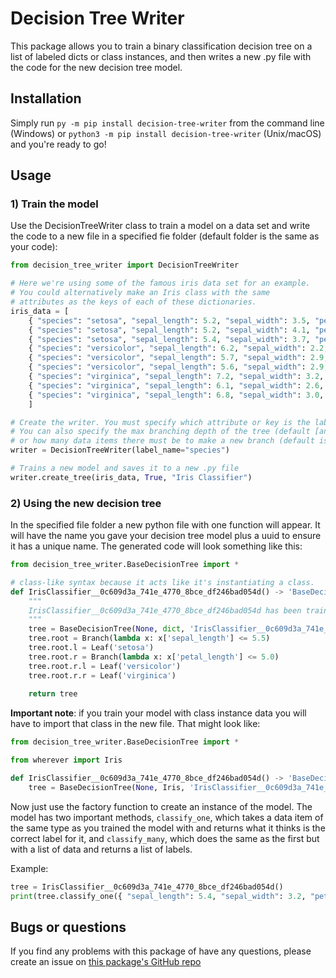 # Decision Tree Writer

This package allows you to train a binary classification decision tree on a list of labeled dicts or class instances, and then writes a new .py file with the code for the new decision tree model.

## Installation
Simply run `py -m pip install decision-tree-writer` from the command line (Windows)
or `python3 -m pip install decision-tree-writer` (Unix/macOS) and you're ready to go!

## Usage
### 1) Train the model
Use the DecisionTreeWriter class to train a model on a data set and write the code to a new file in a specified fie folder (default folder is the same as your code):
```python
from decision_tree_writer import DecisionTreeWriter

# Here we're using some of the famous iris data set for an example.
# You could alternatively make an Iris class with the same 
# attributes as the keys of each of these dictionaries.
iris_data = [
    { "species": "setosa", "sepal_length": 5.2, "sepal_width": 3.5, "petal_length": 1.5, "petal_width": 0.2},
    { "species": "setosa", "sepal_length": 5.2, "sepal_width": 4.1, "petal_length": 1.5, "petal_width": 0.1},
    { "species": "setosa", "sepal_length": 5.4, "sepal_width": 3.7, "petal_length": 1.5, "petal_width": 0.2},
    { "species": "versicolor", "sepal_length": 6.2, "sepal_width": 2.2, "petal_length": 4.5, "petal_width": 1.5},
    { "species": "versicolor", "sepal_length": 5.7, "sepal_width": 2.9, "petal_length": 4.2, "petal_width": 1.3},
    { "species": "versicolor", "sepal_length": 5.6, "sepal_width": 2.9, "petal_length": 3.6, "petal_width": 1.3},
    { "species": "virginica", "sepal_length": 7.2, "sepal_width": 3.2, "petal_length": 6.0, "petal_width": 1.8},
    { "species": "virginica", "sepal_length": 6.1, "sepal_width": 2.6, "petal_length": 5.6, "petal_width": 1.4},
    { "species": "virginica", "sepal_length": 6.8, "sepal_width": 3.0, "petal_length": 5.5, "petal_width": 2.1},
    ]

# Create the writer. You must specify which attribute or key is the label of the data items.
# You can also specify the max branching depth of the tree (default [and max] is 998)
# or how many data items there must be to make a new branch (default is 1)
writer = DecisionTreeWriter(label_name="species")

# Trains a new model and saves it to a new .py file
writer.create_tree(iris_data, True, "Iris Classifier")
```

### 2) Using the new decision tree
In the specified file folder a new python file with one function will appear. It will have the name you gave your decision tree model plus a uuid to ensure it has a unique name. The generated code will look something like this:
```python
from decision_tree_writer.BaseDecisionTree import *

# class-like syntax because it acts like it's instantiating a class.
def IrisClassifier__0c609d3a_741e_4770_8bce_df246bad054d() -> 'BaseDecisionTree':
    """
    IrisClassifier__0c609d3a_741e_4770_8bce_df246bad054d has been trained to identify the species of a given object.
    """
    tree = BaseDecisionTree(None, dict, 'IrisClassifier__0c609d3a_741e_4770_8bce_df246bad054d')
    tree.root = Branch(lambda x: x['sepal_length'] <= 5.5)
    tree.root.l = Leaf('setosa')
    tree.root.r = Branch(lambda x: x['petal_length'] <= 5.0)
    tree.root.r.l = Leaf('versicolor')
    tree.root.r.r = Leaf('virginica')
    
    return tree
```

**Important note**: if you train your model with class instance data you will have to import that class in the new file. 
That might look like: 
```python
from decision_tree_writer.BaseDecisionTree import *

from wherever import Iris

def IrisClassifier__0c609d3a_741e_4770_8bce_df246bad054d() -> 'BaseDecisionTree':
    tree = BaseDecisionTree(None, Iris, 'IrisClassifier__0c609d3a_741e_4770_8bce_df246bad054d')
```

Now just use the factory function to create an instance of the model.
The model has two important methods, `classify_one`, which takes a data item of the same type as you trained the model with and returns what it thinks is the correct label for it, and `classify_many`, which does the same as the first but with a list of data and returns a list of labels.

Example:
```python
tree = IrisClassifier__0c609d3a_741e_4770_8bce_df246bad054d()
print(tree.classify_one({ "sepal_length": 5.4, "sepal_width": 3.2, "petal_length": 1.6, "petal_width": 0.3})) # output: 'setosa'
```

## Bugs or questions
If you find any problems with this package of have any questions, please create an issue on [this package's GitHub repo](https://github.com/AndreBacic/DecisionTreeWriter/issues)
